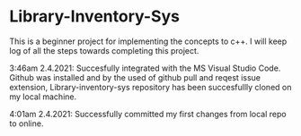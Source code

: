 # Library-Inventory-Sys
This is a beginner project for implementing the concepts to c++. 
I will keep log of all the steps towards completing this project.

3:46am 2.4.2021: Succesfully integrated with the MS Visual Studio Code. Github was installed and by the used of github pull and reqest issue extension, Library-inventory-sys repository has been succesfullly cloned on my local machine.

4:01am 2.4.2021: Successfully committed my first changes from local repo to online.

